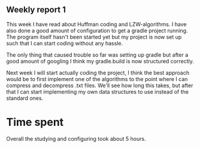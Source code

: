 ## Weekly report 1

This week I have read about Huffman coding and LZW-algorithms. I have also done a good amount of configuration to get a gradle project running.
The program itself hasn't been started yet but my project is now set up such that I can start coding without any hassle.

The only thing that caused trouble so far was setting up gradle but after a good amount of googling I think my gradle.build is now structured correctly.

Next week I will start actually coding the project, I think the best approach would be to first implement one of the algorithms to the point where I can compress
and decompress .txt files. We'll see how long this takes, but after that I can start implementing my own data structures to use instead of the standard ones.

# Time spent

Overall the studying and configuring took about 5 hours.
